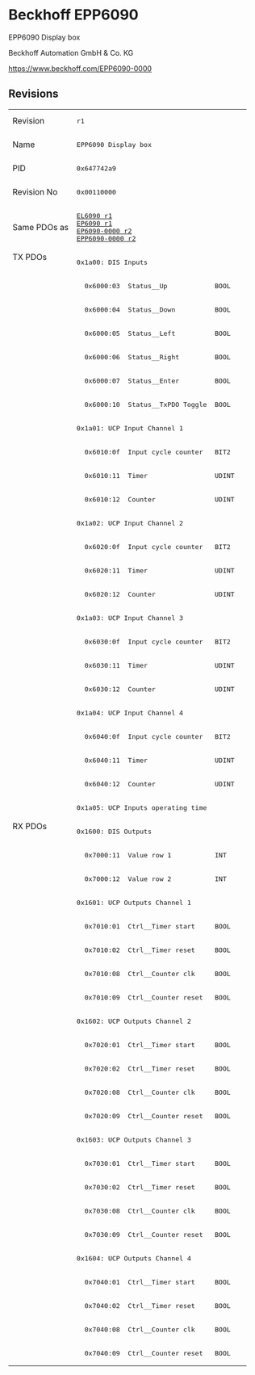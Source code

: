 # Beckhoff EPP6090

EPP6090 Display box

Beckhoff Automation GmbH & Co. KG

https://www.beckhoff.com/EPP6090-0000

## Revisions
<table>
<tr >
<td>Revision</td>
<td><pre>r1</pre></td>
</tr>
<tr >
<td>Name</td>
<td><pre>EPP6090 Display box</pre></td>
</tr>
<tr >
<td>PID</td>
<td><pre>0x647742a9</pre></td>
</tr>
<tr >
<td>Revision No</td>
<td><pre>0x00110000</pre></td>
</tr>
<tr >
<td>Same PDOs as</td>
<td><pre><a href="EL6090">EL6090 r1</a><br/><a href="EP6090">EP6090 r1</a><br/><a href="EP6090-0000">EP6090-0000 r2</a><br/><a href="EPP6090-0000">EPP6090-0000 r2</a></pre></td>
</tr>
<tr class="txpdo pdosection">
<td rowspan=24 valign=top>TX PDOs</td>
<td><pre>0x1a00: DIS Inputs</pre></td>
<td></td>
</tr>
<tr class="txpdo">
<td><pre>  0x6000:03  Status__Up            BOOL</pre></td>
</tr>
<tr class="txpdo">
<td><pre>  0x6000:04  Status__Down          BOOL</pre></td>
</tr>
<tr class="txpdo">
<td><pre>  0x6000:05  Status__Left          BOOL</pre></td>
</tr>
<tr class="txpdo">
<td><pre>  0x6000:06  Status__Right         BOOL</pre></td>
</tr>
<tr class="txpdo">
<td><pre>  0x6000:07  Status__Enter         BOOL</pre></td>
</tr>
<tr class="txpdo">
<td><pre>  0x6000:10  Status__TxPDO Toggle  BOOL</pre></td>
</tr>
<tr class="txpdo pdosection">
<td><pre>0x1a01: UCP Input Channel 1</pre></td>
</tr>
<tr class="txpdo">
<td><pre>  0x6010:0f  Input cycle counter   BIT2</pre></td>
</tr>
<tr class="txpdo">
<td><pre>  0x6010:11  Timer                 UDINT</pre></td>
</tr>
<tr class="txpdo">
<td><pre>  0x6010:12  Counter               UDINT</pre></td>
</tr>
<tr class="txpdo pdosection">
<td><pre>0x1a02: UCP Input Channel 2</pre></td>
</tr>
<tr class="txpdo">
<td><pre>  0x6020:0f  Input cycle counter   BIT2</pre></td>
</tr>
<tr class="txpdo">
<td><pre>  0x6020:11  Timer                 UDINT</pre></td>
</tr>
<tr class="txpdo">
<td><pre>  0x6020:12  Counter               UDINT</pre></td>
</tr>
<tr class="txpdo pdosection">
<td><pre>0x1a03: UCP Input Channel 3</pre></td>
</tr>
<tr class="txpdo">
<td><pre>  0x6030:0f  Input cycle counter   BIT2</pre></td>
</tr>
<tr class="txpdo">
<td><pre>  0x6030:11  Timer                 UDINT</pre></td>
</tr>
<tr class="txpdo">
<td><pre>  0x6030:12  Counter               UDINT</pre></td>
</tr>
<tr class="txpdo pdosection">
<td><pre>0x1a04: UCP Input Channel 4</pre></td>
</tr>
<tr class="txpdo">
<td><pre>  0x6040:0f  Input cycle counter   BIT2</pre></td>
</tr>
<tr class="txpdo">
<td><pre>  0x6040:11  Timer                 UDINT</pre></td>
</tr>
<tr class="txpdo">
<td><pre>  0x6040:12  Counter               UDINT</pre></td>
</tr>
<tr class="txpdo pdosection">
<td><pre>0x1a05: UCP Inputs operating time</pre></td>
</tr>
<tr class="rxpdo pdosection">
<td rowspan=23 valign=top>RX PDOs</td>
<td><pre>0x1600: DIS Outputs</pre></td>
<td></td>
</tr>
<tr class="rxpdo">
<td><pre>  0x7000:11  Value row 1           INT</pre></td>
</tr>
<tr class="rxpdo">
<td><pre>  0x7000:12  Value row 2           INT</pre></td>
</tr>
<tr class="rxpdo pdosection">
<td><pre>0x1601: UCP Outputs Channel 1</pre></td>
</tr>
<tr class="rxpdo">
<td><pre>  0x7010:01  Ctrl__Timer start     BOOL</pre></td>
</tr>
<tr class="rxpdo">
<td><pre>  0x7010:02  Ctrl__Timer reset     BOOL</pre></td>
</tr>
<tr class="rxpdo">
<td><pre>  0x7010:08  Ctrl__Counter clk     BOOL</pre></td>
</tr>
<tr class="rxpdo">
<td><pre>  0x7010:09  Ctrl__Counter reset   BOOL</pre></td>
</tr>
<tr class="rxpdo pdosection">
<td><pre>0x1602: UCP Outputs Channel 2</pre></td>
</tr>
<tr class="rxpdo">
<td><pre>  0x7020:01  Ctrl__Timer start     BOOL</pre></td>
</tr>
<tr class="rxpdo">
<td><pre>  0x7020:02  Ctrl__Timer reset     BOOL</pre></td>
</tr>
<tr class="rxpdo">
<td><pre>  0x7020:08  Ctrl__Counter clk     BOOL</pre></td>
</tr>
<tr class="rxpdo">
<td><pre>  0x7020:09  Ctrl__Counter reset   BOOL</pre></td>
</tr>
<tr class="rxpdo pdosection">
<td><pre>0x1603: UCP Outputs Channel 3</pre></td>
</tr>
<tr class="rxpdo">
<td><pre>  0x7030:01  Ctrl__Timer start     BOOL</pre></td>
</tr>
<tr class="rxpdo">
<td><pre>  0x7030:02  Ctrl__Timer reset     BOOL</pre></td>
</tr>
<tr class="rxpdo">
<td><pre>  0x7030:08  Ctrl__Counter clk     BOOL</pre></td>
</tr>
<tr class="rxpdo">
<td><pre>  0x7030:09  Ctrl__Counter reset   BOOL</pre></td>
</tr>
<tr class="rxpdo pdosection">
<td><pre>0x1604: UCP Outputs Channel 4</pre></td>
</tr>
<tr class="rxpdo">
<td><pre>  0x7040:01  Ctrl__Timer start     BOOL</pre></td>
</tr>
<tr class="rxpdo">
<td><pre>  0x7040:02  Ctrl__Timer reset     BOOL</pre></td>
</tr>
<tr class="rxpdo">
<td><pre>  0x7040:08  Ctrl__Counter clk     BOOL</pre></td>
</tr>
<tr class="rxpdo">
<td><pre>  0x7040:09  Ctrl__Counter reset   BOOL</pre></td>
</tr>
</table>
